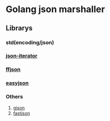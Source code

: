 # Golang json marshaller

## Librarys

### std(encoding/json)

### [json-iterator](https://github.com/json-iterator/go)

### [ffjson](https://github.com/pquerna/ffjson)

### [easyjson](https://github.com/mailru/easyjson)

### Others

1. [gjson](https://github.com/tidwall/gjson)
2. [fastjson](https://github.com/valyala/fastjson)